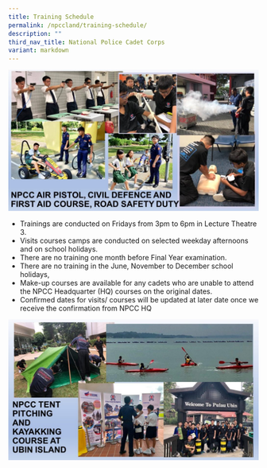 ```yaml
---
title: Training Schedule
permalink: /npccland/training-schedule/
description: ""
third_nav_title: National Police Cadet Corps
variant: markdown
---
```

![](/images/NPCC_6-1024x576.jpg)

*   Trainings are conducted on Fridays from 3pm to 6pm in Lecture Theatre 3.
*   Visits courses camps are conducted on selected weekday afternoons and on school holidays.
*   There are no training one month before Final Year examination.
*   There are no training in the June, November to December school holidays,
*   Make-up courses are available for any cadets who are unable to attend the NPCC Headquarter (HQ) courses on the original dates.
*   Confirmed dates for visits/ courses will be updated at later date once we receive the confirmation from NPCC HQ

![](/images/NPCC_8-1024x576.jpg)